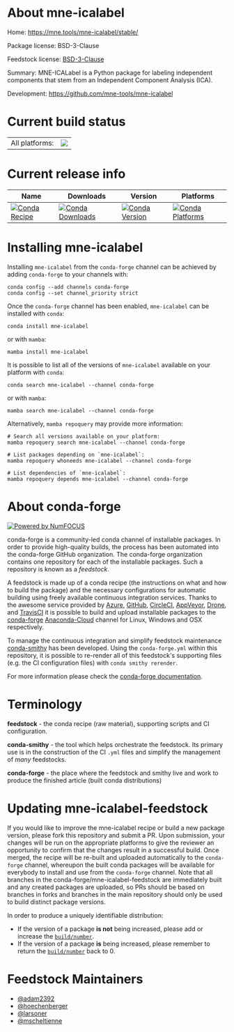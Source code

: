 About mne-icalabel
==================

Home: https://mne.tools/mne-icalabel/stable/

Package license: BSD-3-Clause

Feedstock license: [BSD-3-Clause](https://github.com/conda-forge/mne-icalabel-feedstock/blob/main/LICENSE.txt)

Summary: MNE-ICALabel is a Python package for labeling independent components that stem from an Independent Component Analysis (ICA).

Development: https://github.com/mne-tools/mne-icalabel

Current build status
====================


<table><tr><td>All platforms:</td>
    <td>
      <a href="https://dev.azure.com/conda-forge/feedstock-builds/_build/latest?definitionId=16134&branchName=main">
        <img src="https://dev.azure.com/conda-forge/feedstock-builds/_apis/build/status/mne-icalabel-feedstock?branchName=main">
      </a>
    </td>
  </tr>
</table>

Current release info
====================

| Name | Downloads | Version | Platforms |
| --- | --- | --- | --- |
| [![Conda Recipe](https://img.shields.io/badge/recipe-mne--icalabel-green.svg)](https://anaconda.org/conda-forge/mne-icalabel) | [![Conda Downloads](https://img.shields.io/conda/dn/conda-forge/mne-icalabel.svg)](https://anaconda.org/conda-forge/mne-icalabel) | [![Conda Version](https://img.shields.io/conda/vn/conda-forge/mne-icalabel.svg)](https://anaconda.org/conda-forge/mne-icalabel) | [![Conda Platforms](https://img.shields.io/conda/pn/conda-forge/mne-icalabel.svg)](https://anaconda.org/conda-forge/mne-icalabel) |

Installing mne-icalabel
=======================

Installing `mne-icalabel` from the `conda-forge` channel can be achieved by adding `conda-forge` to your channels with:

```
conda config --add channels conda-forge
conda config --set channel_priority strict
```

Once the `conda-forge` channel has been enabled, `mne-icalabel` can be installed with `conda`:

```
conda install mne-icalabel
```

or with `mamba`:

```
mamba install mne-icalabel
```

It is possible to list all of the versions of `mne-icalabel` available on your platform with `conda`:

```
conda search mne-icalabel --channel conda-forge
```

or with `mamba`:

```
mamba search mne-icalabel --channel conda-forge
```

Alternatively, `mamba repoquery` may provide more information:

```
# Search all versions available on your platform:
mamba repoquery search mne-icalabel --channel conda-forge

# List packages depending on `mne-icalabel`:
mamba repoquery whoneeds mne-icalabel --channel conda-forge

# List dependencies of `mne-icalabel`:
mamba repoquery depends mne-icalabel --channel conda-forge
```


About conda-forge
=================

[![Powered by
NumFOCUS](https://img.shields.io/badge/powered%20by-NumFOCUS-orange.svg?style=flat&colorA=E1523D&colorB=007D8A)](https://numfocus.org)

conda-forge is a community-led conda channel of installable packages.
In order to provide high-quality builds, the process has been automated into the
conda-forge GitHub organization. The conda-forge organization contains one repository
for each of the installable packages. Such a repository is known as a *feedstock*.

A feedstock is made up of a conda recipe (the instructions on what and how to build
the package) and the necessary configurations for automatic building using freely
available continuous integration services. Thanks to the awesome service provided by
[Azure](https://azure.microsoft.com/en-us/services/devops/), [GitHub](https://github.com/),
[CircleCI](https://circleci.com/), [AppVeyor](https://www.appveyor.com/),
[Drone](https://cloud.drone.io/welcome), and [TravisCI](https://travis-ci.com/)
it is possible to build and upload installable packages to the
[conda-forge](https://anaconda.org/conda-forge) [Anaconda-Cloud](https://anaconda.org/)
channel for Linux, Windows and OSX respectively.

To manage the continuous integration and simplify feedstock maintenance
[conda-smithy](https://github.com/conda-forge/conda-smithy) has been developed.
Using the ``conda-forge.yml`` within this repository, it is possible to re-render all of
this feedstock's supporting files (e.g. the CI configuration files) with ``conda smithy rerender``.

For more information please check the [conda-forge documentation](https://conda-forge.org/docs/).

Terminology
===========

**feedstock** - the conda recipe (raw material), supporting scripts and CI configuration.

**conda-smithy** - the tool which helps orchestrate the feedstock.
                   Its primary use is in the construction of the CI ``.yml`` files
                   and simplify the management of *many* feedstocks.

**conda-forge** - the place where the feedstock and smithy live and work to
                  produce the finished article (built conda distributions)


Updating mne-icalabel-feedstock
===============================

If you would like to improve the mne-icalabel recipe or build a new
package version, please fork this repository and submit a PR. Upon submission,
your changes will be run on the appropriate platforms to give the reviewer an
opportunity to confirm that the changes result in a successful build. Once
merged, the recipe will be re-built and uploaded automatically to the
`conda-forge` channel, whereupon the built conda packages will be available for
everybody to install and use from the `conda-forge` channel.
Note that all branches in the conda-forge/mne-icalabel-feedstock are
immediately built and any created packages are uploaded, so PRs should be based
on branches in forks and branches in the main repository should only be used to
build distinct package versions.

In order to produce a uniquely identifiable distribution:
 * If the version of a package **is not** being increased, please add or increase
   the [``build/number``](https://docs.conda.io/projects/conda-build/en/latest/resources/define-metadata.html#build-number-and-string).
 * If the version of a package **is** being increased, please remember to return
   the [``build/number``](https://docs.conda.io/projects/conda-build/en/latest/resources/define-metadata.html#build-number-and-string)
   back to 0.

Feedstock Maintainers
=====================

* [@adam2392](https://github.com/adam2392/)
* [@hoechenberger](https://github.com/hoechenberger/)
* [@larsoner](https://github.com/larsoner/)
* [@mscheltienne](https://github.com/mscheltienne/)

